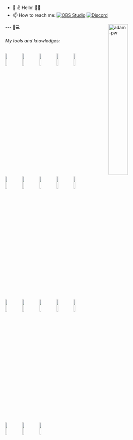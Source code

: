 <!---
Kuaranir/Kuaranir is a ✨ special ✨ repository because its `README.md` (this file) appears on your GitHub profile.
You can click the Preview link to take a look at your changes.
--->
- 👋 ✌️ Hello! 👨‍💻
- 📫 How to reach me: <a href="[#](https://t.me/wizard_c)"><img alt="OBS Studio" src="https://img.shields.io/badge/Telegram-26A5E4?logo=telegram&logoColor=fff&style=flat"></a> <a href="[#](https://discordapp.com/users/AlexanderWizard#0964)"><img alt="Discord" src="https://img.shields.io/badge/-Discord-5865F2.svg?logo=discord&logoColor=white"></a>


<p><img width="35%" align="right" src="https://github.com/Adam-pw/Adam-pw/blob/main/animation_500_kxa883sd.gif" alt="adam-pw" /></p>
---
🧰💻<h6>My tools and knowledges:</h6>
<!-- to draw horizontal line -->
<p>
  <code><img width="10%" src="https://www.vectorlogo.zone/logos/python/python-ar21.svg"></code>
  <code><img width="10%" src="https://www.vectorlogo.zone/logos/google/google-ar21.svg"></code>
  <code><img width="10%" src="https://www.vectorlogo.zone/logos/stackoverflow/stackoverflow-ar21.svg"></code>
  <code><img width="10%" src="https://w7.pngwing.com/pngs/361/736/png-transparent-jetbrains-pycharm-button-icon.png"></code>
  <code><img width="10%" src="https://www.vectorlogo.zone/logos/visualstudio_code/visualstudio_code-ar21.svg"></code>
  <br />
  <code><img width="10%" src="https://www.vectorlogo.zone/logos/jupyter/jupyter-ar21.svg"></code>
  <code><img width="10%" src="https://www.vectorlogo.zone/logos/linux/linux-ar21.svg"></code>
  <code><img width="10%" src="https://www.vectorlogo.zone/logos/kaggle/kaggle-ar21.svg"></code>
  <code><img width="10%" src="https://www.vectorlogo.zone/logos/numpy/numpy-ar21.svg"></code>
  <code><img width="10%" src="https://upload.wikimedia.org/wikipedia/commons/e/ed/Pandas_logo.svg"></code>
  <br />
  <code><img width="10%" src="https://upload.wikimedia.org/wikipedia/commons/0/05/Scikit_learn_logo_small.svg"></code>
  <code><img width="10%" src="https://www.vectorlogo.zone/logos/tensorflow/tensorflow-ar21.svg"></code>
  <code><img width="10%" src="https://www.vectorlogo.zone/logos/opencv/opencv-ar21.svg"></code>
  <code><img width="10%" src="https://upload.wikimedia.org/wikipedia/commons/d/d0/Google_Colaboratory_SVG_Logo.svg"></code>
  <code><img width="10%" src="https://www.vectorlogo.zone/logos/postgresql/postgresql-ar21.svg"></code>
  <br />
  <code><img width="10%" src="https://www.vectorlogo.zone/logos/git-scm/git-scm-ar21.svg"></code>
  <code><img width="10%" src="https://www.vectorlogo.zone/logos/pocoo_flask/pocoo_flask-official.svg"></code>
  <code><img width="10%" src="https://www.vectorlogo.zone/logos/docker/docker-ar21.svg"></code>
</p>



